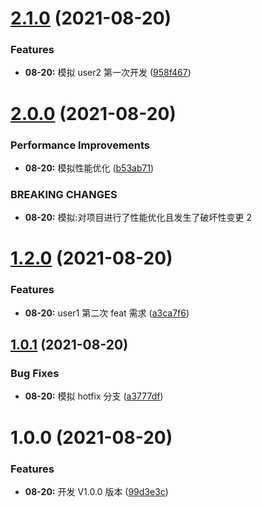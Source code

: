 # [2.1.0](https://github.com/Popxie/git-commit-demo/compare/v2.0.0...v2.1.0) (2021-08-20)

### Features

- **08-20:** 模拟 user2 第一次开发 ([958f467](https://github.com/Popxie/git-commit-demo/commit/958f46746062d34c80340676c1eeb1249f3da522))

# [2.0.0](https://github.com/Popxie/git-commit-demo/compare/v1.2.0...v2.0.0) (2021-08-20)

### Performance Improvements

- **08-20:** 模拟性能优化 ([b53ab71](https://github.com/Popxie/git-commit-demo/commit/b53ab71bd28b097d3cb125d466b9433da72c24bd))

### BREAKING CHANGES

- **08-20:** 模拟:对项目进行了性能优化且发生了破坏性变更 2

# [1.2.0](https://github.com/Popxie/git-commit-demo/compare/v1.0.1...v1.2.0) (2021-08-20)

### Features

- **08-20:** user1 第二次 feat 需求 ([a3ca7f6](https://github.com/Popxie/git-commit-demo/commit/a3ca7f6a94c4b8142cf575f925ba1c1893df6b56))

## [1.0.1](https://github.com/Popxie/git-commit-demo/compare/v1.0.0...v1.0.1) (2021-08-20)

### Bug Fixes

- **08-20:** 模拟 hotfix 分支 ([a3777df](https://github.com/Popxie/git-commit-demo/commit/a3777df51337b61a9c41c255c9b64d3eaed4f6a4))

# 1.0.0 (2021-08-20)

### Features

- **08-20:** 开发 V1.0.0 版本 ([99d3e3c](https://github.com/Popxie/git-commit-demo/commit/99d3e3c5d4292b29ad31e63a6175ecaaa70b6851))
